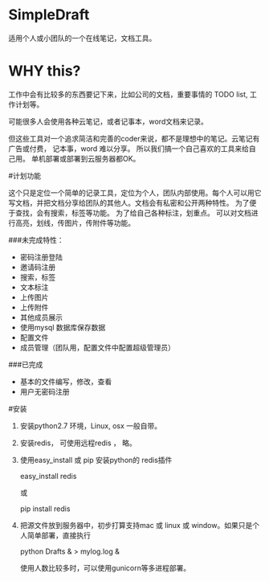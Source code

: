 # SimpleDraft
适用个人或小团队的一个在线笔记，文档工具。

# WHY this?

工作中会有比较多的东西要记下来，比如公司的文档，重要事情的 TODO list, 工作计划等。

可能很多人会使用各种云笔记，或者记事本，word文档来记录。

但这些工具对一个追求简洁和完善的coder来说，都不是理想中的笔记。云笔记有广告或付费， 记本事，word 难以分享。 所以我们搞一个自己喜欢的工具来给自己用。 单机部署或部署到云服务器都OK。


#计划功能

这个只是定位一个简单的记录工具，定位为个人，团队内部使用。每个人可以用它写文档，并把文档分享给团队的其他人。文档会有私密和公开两种特性。 为了便于查找，会有搜索，标签等功能。 为了给自己各种标注，划重点。 可以对文档进行高亮，划线，传图片，传附件等功能。


###未完成特性：

* 密码注册登陆
* 邀请码注册
* 搜索，标签
* 文本标注
* 上传图片
* 上传附件
* 其他成员展示
* 使用mysql 数据库保存数据
* 配置文件
* 成员管理（团队用，配置文件中配置超级管理员）

###已完成

* 基本的文件编写，修改，查看
* 用户无密码注册


#安装
1. 安装python2.7 环境，Linux, osx 一般自带。

2. 安装redis， 可使用远程redis ， 略。

3. 使用easy_install 或 pip 安装python的 redis插件

	easy_install redis  
	
	或
	
	pip install redis

4. 把源文件放到服务器中，初步打算支持mac 或 linux 或 window。如果只是个人简单部署，直接执行

	python Drafts & > mylog.log &
	
	
	使用人数比较多时，可以使用gunicorn等多进程部署。






